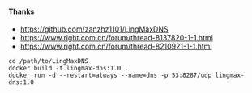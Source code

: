 #### Thanks
* https://github.com/zanzhz1101/LingMaxDNS
* https://www.right.com.cn/forum/thread-8137820-1-1.html
* https://www.right.com.cn/forum/thread-8210921-1-1.html
```
cd /path/to/LingMaxDNS
docker build -t lingmax-dns:1.0 .
docker run -d --restart=always --name=dns -p 53:8287/udp lingmax-dns:1.0
```
